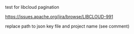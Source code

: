 test for libcloud pagination

https://issues.apache.org/jira/browse/LIBCLOUD-991


replace path to json key file and project name (see comment)
